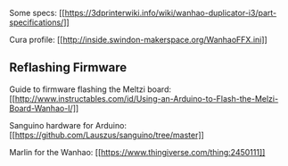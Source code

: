 Some specs: [[https://3dprinterwiki.info/wiki/wanhao-duplicator-i3/part-specifications/]]

Cura profile: [[http://inside.swindon-makerspace.org/WanhaoFFX.ini]]

## Reflashing Firmware
Guide to firmware flashing the Meltzi board: [[http://www.instructables.com/id/Using-an-Arduino-to-Flash-the-Melzi-Board-Wanhao-I/]]

Sanguino hardware for Arduino: [[https://github.com/Lauszus/sanguino/tree/master]]

Marlin for the Wanhao: [[https://www.thingiverse.com/thing:2450111]]